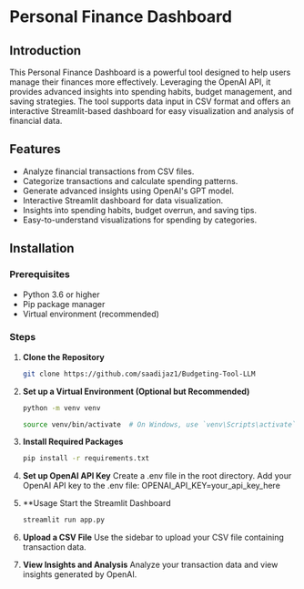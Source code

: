 # Personal Finance Dashboard

## Introduction
This Personal Finance Dashboard is a powerful tool designed to help users manage their finances more effectively. Leveraging the OpenAI API, it provides advanced insights into spending habits, budget management, and saving strategies. The tool supports data input in CSV format and offers an interactive Streamlit-based dashboard for easy visualization and analysis of financial data.

## Features
- Analyze financial transactions from CSV files.
- Categorize transactions and calculate spending patterns.
- Generate advanced insights using OpenAI's GPT model.
- Interactive Streamlit dashboard for data visualization.
- Insights into spending habits, budget overrun, and saving tips.
- Easy-to-understand visualizations for spending by categories.

## Installation

### Prerequisites
- Python 3.6 or higher
- Pip package manager
- Virtual environment (recommended)

### Steps
1. **Clone the Repository**
   ```bash
   git clone https://github.com/saadijaz1/Budgeting-Tool-LLM

2. **Set up a Virtual Environment (Optional but Recommended)**
   ````bash
   python -m venv venv
   ````
   ````bash
   source venv/bin/activate  # On Windows, use `venv\Scripts\activate`

3. **Install Required Packages**
    ````bash
    pip install -r requirements.txt

4. **Set up OpenAI API Key**
  Create a .env file in the root directory.
  Add your OpenAI API key to the .env file:
  OPENAI_API_KEY=your_api_key_here

5. **Usage
  Start the Streamlit Dashboard
    ````bash
    streamlit run app.py
    ````

6. **Upload a CSV File**
  Use the sidebar to upload your CSV file containing transaction data.

7. **View Insights and Analysis**
  Analyze your transaction data and view insights generated by OpenAI.
